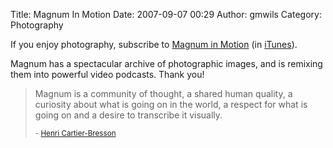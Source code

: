 Title: Magnum In Motion
Date: 2007-09-07 00:29
Author: gmwils
Category: Photography

If you enjoy photography, subscribe to [Magnum in Motion][] (in
[iTunes][]).

Magnum has a spectacular archive of photographic images, and is remixing
them into powerful video podcasts. Thank you!

> Magnum is a community of thought, a shared human quality, a curiosity
> about what is going on in the world, a respect for what is going on
> and a desire to transcribe it visually.
>
> <small> - [Henri Cartier-Bresson][]</small>

  [Magnum in Motion]: http://inmotion.magnumphotos.com/podcasts.aspx
  [iTunes]: http://www.magnuminmotion.com/podcast/itunes.html
  [Henri Cartier-Bresson]: http://agency.magnumphotos.com/about/about
